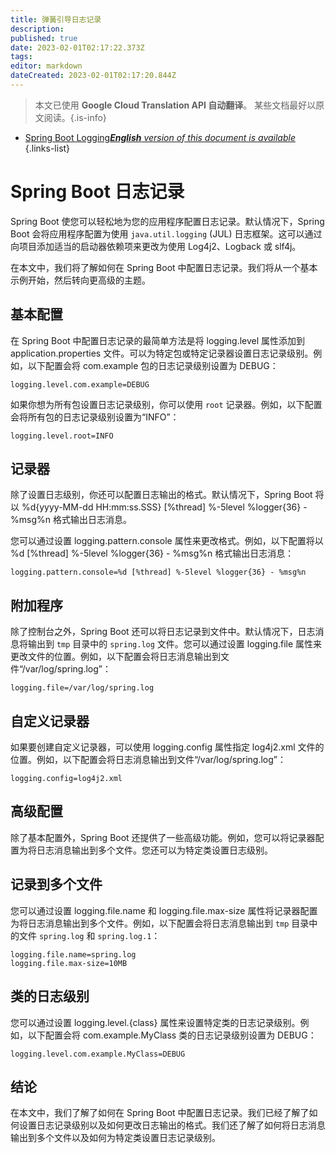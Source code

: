 ```yaml
---
title: 弹簧引导日志记录
description: 
published: true
date: 2023-02-01T02:17:22.373Z
tags: 
editor: markdown
dateCreated: 2023-02-01T02:17:20.844Z
---
```


> 本文已使用 **Google Cloud Translation API 自动翻译**。
某些文档最好以原文阅读。{.is-info}

- [Spring Boot Logging***English** version of this document is available*](/en/Knowledge-base/Spring-Boot/spring-boot-logging)
{.links-list}



# Spring Boot 日志记录

Spring Boot 使您可以轻松地为您的应用程序配置日志记录。默认情况下，Spring Boot 会将应用程序配置为使用 `java.util.logging` (JUL) 日志框架。这可以通过向项目添加适当的启动器依赖项来更改为使用 Log4j2、Logback 或 slf4j。

在本文中，我们将了解如何在 Spring Boot 中配置日志记录。我们将从一个基本示例开始，然后转向更高级的主题。

## 基本配置

在 Spring Boot 中配置日志记录的最简单方法是将 logging.level 属性添加到 application.properties 文件。可以为特定包或特定记录器设置日志记录级别。例如，以下配置会将 com.example 包的日志记录级别设置为 DEBUG：

```
logging.level.com.example=DEBUG
```

如果你想为所有包设置日志记录级别，你可以使用 `root` 记录器。例如，以下配置会将所有包的日志记录级别设置为“INFO”：

```
logging.level.root=INFO
```

## 记录器

除了设置日志级别，你还可以配置日志输出的格式。默认情况下，Spring Boot 将以 %d{yyyy-MM-dd HH:mm:ss.SSS} [%thread] %-5level %logger{36} - %msg%n 格式输出日志消息。

您可以通过设置 logging.pattern.console 属性来更改格式。例如，以下配置将以 %d [%thread] %-5level %logger{36} - %msg%n 格式输出日志消息：

```
logging.pattern.console=%d [%thread] %-5level %logger{36} - %msg%n
```

## 附加程序

除了控制台之外，Spring Boot 还可以将日志记录到文件中。默认情况下，日志消息将输出到 `tmp` 目录中的 `spring.log` 文件。您可以通过设置 logging.file 属性来更改文件的位置。例如，以下配置会将日志消息输出到文件“/var/log/spring.log”：

```
logging.file=/var/log/spring.log
```

## 自定义记录器

如果要创建自定义记录器，可以使用 logging.config 属性指定 log4j2.xml 文件的位置。例如，以下配置会将日志消息输出到文件“/var/log/spring.log”：

```
logging.config=log4j2.xml
```

## 高级配置

除了基本配置外，Spring Boot 还提供了一些高级功能。例如，您可以将记录器配置为将日志消息输出到多个文件。您还可以为特定类设置日志级别。

## 记录到多个文件

您可以通过设置 logging.file.name 和 logging.file.max-size 属性将记录器配置为将日志消息输出到多个文件。例如，以下配置会将日志消息输出到 `tmp` 目录中的文件 `spring.log` 和 `spring.log.1`：

```
logging.file.name=spring.log
logging.file.max-size=10MB
```

## 类的日志级别

您可以通过设置 logging.level.{class} 属性来设置特定类的日志记录级别。例如，以下配置会将 com.example.MyClass 类的日志记录级别设置为 DEBUG：

```
logging.level.com.example.MyClass=DEBUG
```

## 结论

在本文中，我们了解了如何在 Spring Boot 中配置日志记录。我们已经了解了如何设置日志记录级别以及如何更改日志输出的格式。我们还了解了如何将日志消息输出到多个文件以及如何为特定类设置日志记录级别。